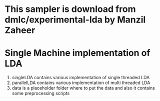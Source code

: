 # This sampler is download from dmlc/experimental-lda by Manzil Zaheer

# Single Machine implementation of LDA

1. singleLDA contains various implementation of single threaded LDA
2. parallelLDA contains various implementation of multi threaded LDA
3. data is a placeholder folder where to put the data and also it  contains some  preprocessing scripts
